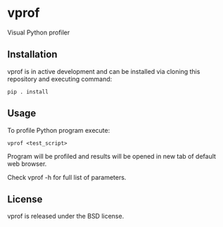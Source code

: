 # vprof

Visual Python profiler

## Installation
vprof is in active development and can be installed via cloning this
repository and executing command:

    pip . install

## Usage
To profile Python program execute:

    vprof <test_script>

Program will be profiled and results will be opened in new tab of
default web browser.

Check vprof -h for full list of parameters.

## License
vprof is released under the BSD license.